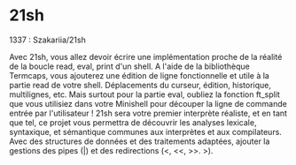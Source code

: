 # 21sh
1337 : Szakariia/21sh

Avec 21sh, vous allez devoir écrire une implémentation proche de la réalité de la boucle read, eval, print d'un shell. A l'aide de la bibliothèque Termcaps, vous ajouterez une édition de ligne fonctionnelle et utile à la partie read de votre shell. Déplacements du curseur, édition, historique, multilignes, etc. Mais surtout pour la partie eval, oubliez la fonction ft_split que vous utilisiez dans votre Minishell pour découper la ligne de commande entrée par l'utilisateur ! 21sh sera votre premier interprète réaliste, et en tant que tel, ce projet vous permettra de découvrir les analyses lexicale, syntaxique, et sémantique communes aux interprètes et aux compilateurs. Avec des structures de données et des traitements adaptées, ajouter la gestions des pipes (|) et des redirections (<, <<, >>. >).
